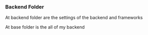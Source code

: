 <h3>Backend Folder</h3>

<p>At backend folder are the settings of the backend and frameworks </p>
<p>At base folder is the all of my backend </p>

